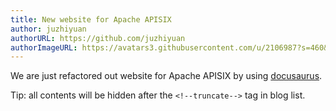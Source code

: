 ```yaml
---
title: New website for Apache APISIX
author: juzhiyuan
authorURL: https://github.com/juzhiyuan
authorImageURL: https://avatars3.githubusercontent.com/u/2106987?s=460&u=f92e880ce95fe1fee18becd0a803f5401eb4ee7f&v=4
---
```


We are just refactored out website for Apache APISIX by using [docusaurus](https://docusaurus.io/).

<!--truncate-->

Tip: all contents will be hidden after the `<!--truncate-->` tag in blog list.